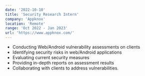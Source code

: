 ```yaml
---
date: '2022-10-10'
title: 'Security Research Intern'
company: 'Appknox'
location: 'Remote'
range: 'Oct 2022 - Jan 2023'
url: 'https://www.appknox.com/'
---
```


- Conducting Web/Android vulnerability assessments on clients
- Identifying security risks in web/Android applications
- Evaluating current security measures
- Providing in-depth reports on assessment results
- Collaborating with clients to address vulnerabilities.
